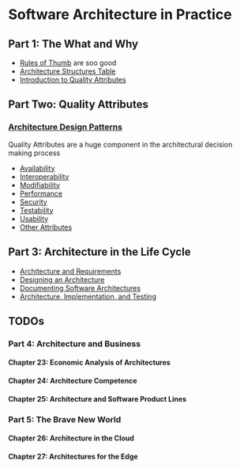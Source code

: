 # Software Architecture in Practice

## Part 1: The What and Why

* [Rules of Thumb](./part_1_intro/RULES_OF_THUMB.md) are soo good
* [Architecture Structures Table](./part_1_intro/ARCHITECTURE_STRUCTURES_TABLE.md)
* [Introduction to Quality Attributes](./part_2_quality/QUALITY_ATTRIBUTES.md)

## Part Two: Quality Attributes

### [Architecture Design Patterns](./part_2_quality/architecture_patterns)

Quality Attributes are a huge component in the architectural decision making process

* [Availability](./part_2_quality/CHAPTER_5.md)
* [Interoperability](./part_2_quality/CHAPTER_6.md)
* [Modifiability](./part_2_quality/CHAPTER_7.md)
* [Performance](./part_2_quality/CHAPTER_8.md)
* [Security](./part_2_quality/CHAPTER_9.md)
* [Testability](./part_2_quality/CHAPTER_10.md)
* [Usability](./part_2_quality/CHAPTER_11.md)
* [Other Attributes](./part_2_quality/CHAPTER_12.md)

## Part 3: Architecture in the Life Cycle

* [Architecture and Requirements](./part_3_lifecycle/CHAPTER_16.md)
* [Designing an Architecture](./part_3_lifecycle/CHAPTER_17.md)
* [Documenting Software Architectures](./part_3_lifecycle/DOCUMENTING.md)
* [Architecture, Implementation, and Testing](./part_3_lifecycle/CHAPTER_19.md)

## TODOs

### Part 4: Architecture and Business

#### Chapter 23: Economic Analysis of Architectures

#### Chapter 24: Architecture Competence

#### Chapter 25: Architecture and Software Product Lines

### Part 5: The Brave New World

#### Chapter 26: Architecture in the Cloud

#### Chapter 27: Architectures for the Edge
